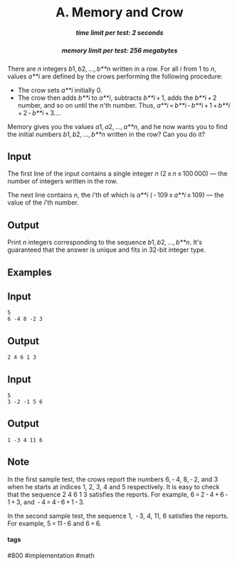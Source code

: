 <h1 style='text-align: center;'> A. Memory and Crow</h1>

<h5 style='text-align: center;'>time limit per test: 2 seconds</h5>
<h5 style='text-align: center;'>memory limit per test: 256 megabytes</h5>

There are *n* integers *b*1, *b*2, ..., *b**n* written in a row. For all *i* from 1 to *n*, values *a**i* are defined by the crows performing the following procedure:

* The crow sets *a**i* initially 0.
* The crow then adds *b**i* to *a**i*, subtracts *b**i* + 1, adds the *b**i* + 2 number, and so on until the *n*'th number. Thus, *a**i* = *b**i* - *b**i* + 1 + *b**i* + 2 - *b**i* + 3....

Memory gives you the values *a*1, *a*2, ..., *a**n*, and he now wants you to find the initial numbers *b*1, *b*2, ..., *b**n* written in the row? Can you do it?

## Input

The first line of the input contains a single integer *n* (2 ≤ *n* ≤ 100 000) — the number of integers written in the row.

The next line contains *n*, the *i*'th of which is *a**i* ( - 109 ≤ *a**i* ≤ 109) — the value of the *i*'th number.

## Output

Print *n* integers corresponding to the sequence *b*1, *b*2, ..., *b**n*. It's guaranteed that the answer is unique and fits in 32-bit integer type.

## Examples

## Input


```
5  
6 -4 8 -2 3  

```
## Output


```
2 4 6 1 3   

```
## Input


```
5  
3 -2 -1 5 6  

```
## Output


```
1 -3 4 11 6   

```
## Note

In the first sample test, the crows report the numbers 6, - 4, 8, - 2, and 3 when he starts at indices 1, 2, 3, 4 and 5 respectively. It is easy to check that the sequence 2 4 6 1 3 satisfies the reports. For example, 6 = 2 - 4 + 6 - 1 + 3, and  - 4 = 4 - 6 + 1 - 3.

In the second sample test, the sequence 1,  - 3, 4, 11, 6 satisfies the reports. For example, 5 = 11 - 6 and 6 = 6.



#### tags 

#800 #implementation #math 